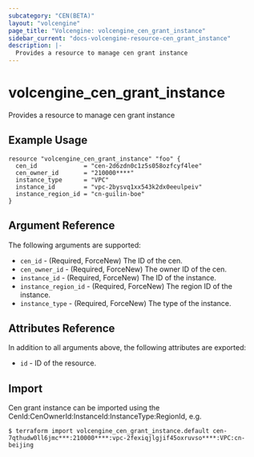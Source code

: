 ```yaml
---
subcategory: "CEN(BETA)"
layout: "volcengine"
page_title: "Volcengine: volcengine_cen_grant_instance"
sidebar_current: "docs-volcengine-resource-cen_grant_instance"
description: |-
  Provides a resource to manage cen grant instance
---
```

# volcengine_cen_grant_instance
Provides a resource to manage cen grant instance
## Example Usage
```hcl
resource "volcengine_cen_grant_instance" "foo" {
  cen_id             = "cen-2d6zdn0c1z5s058ozfcyf4lee"
  cen_owner_id       = "210000****"
  instance_type      = "VPC"
  instance_id        = "vpc-2bysvq1xx543k2dx0eeulpeiv"
  instance_region_id = "cn-guilin-boe"
}
```
## Argument Reference
The following arguments are supported:
* `cen_id` - (Required, ForceNew) The ID of the cen.
* `cen_owner_id` - (Required, ForceNew) The owner ID of the cen.
* `instance_id` - (Required, ForceNew) The ID of the instance.
* `instance_region_id` - (Required, ForceNew) The region ID of the instance.
* `instance_type` - (Required, ForceNew) The type of the instance.

## Attributes Reference
In addition to all arguments above, the following attributes are exported:
* `id` - ID of the resource.



## Import
Cen grant instance can be imported using the CenId:CenOwnerId:InstanceId:InstanceType:RegionId, e.g.
```
$ terraform import volcengine_cen_grant_instance.default cen-7qthudw0ll6jmc***:210000****:vpc-2fexiqjlgjif45oxruvso****:VPC:cn-beijing
```

